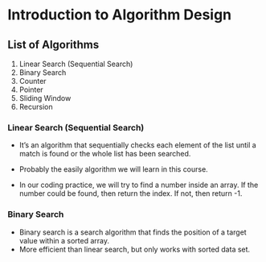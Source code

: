 # Introduction to Algorithm Design

## List of Algorithms

1. Linear Search (Sequential Search)
2. Binary Search
3. Counter
4. Pointer
5. Sliding Window
6. Recursion

### Linear Search (Sequential Search)

- It’s an algorithm that sequentially checks each element of the list until a match is found or the whole list has been searched.
- Probably the easily algorithm we will learn in this course.

- In our coding practice, we will try to find a number inside an array. If the number could be found, then return the index. If not, then return -1.

### Binary Search

- Binary search is a search algorithm that finds the position of a target value within a sorted array.
- More efficient than linear search, but only works with sorted data set.
